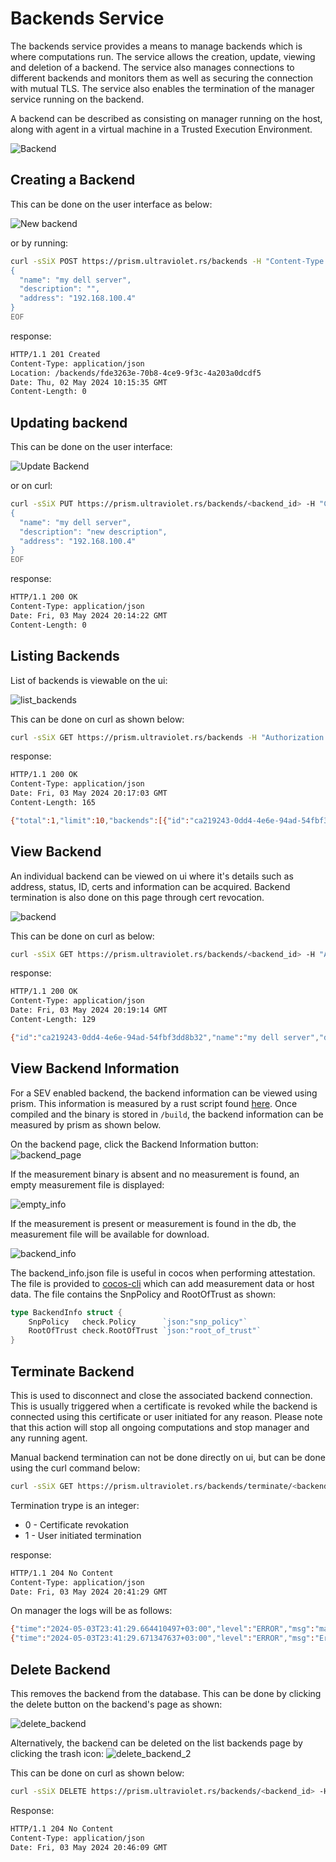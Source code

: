 # Backends Service
The backends service provides a means to manage backends which is where computations run. The service allows the creation, update, viewing and deletion of a backend. The service also manages connections to different backends and monitors them as well as securing the connection with mutual TLS. The service also enables the termination of the manager service running on the backend.

A backend can be described as consisting on manager running on the host, along with agent in a virtual machine in a Trusted Execution Environment.

![Backend](img/backend.drawio.png)

## Creating a Backend
This can be done on the user interface as below:

![New backend](img/ui/new%20backend.png)

or by running:
```bash
curl -sSiX POST https://prism.ultraviolet.rs/backends -H "Content-Type: application/json" -H "Authorization: Bearer <user_token>" -d @- << EOF
{
  "name": "my dell server",
  "description": "",
  "address": "192.168.100.4"
}
EOF
```

response:

```bash
HTTP/1.1 201 Created
Content-Type: application/json
Location: /backends/fde3263e-70b8-4ce9-9f3c-4a203a0dcdf5
Date: Thu, 02 May 2024 10:15:35 GMT
Content-Length: 0
```

## Updating backend
This can be done on the user interface:

![Update Backend](img/ui/update%20backend.png)

or on curl:
```bash
curl -sSiX PUT https://prism.ultraviolet.rs/backends/<backend_id> -H "Content-Type: application/json" -H "Authorization: Bearer <user_token>" -d @- << EOF
{
  "name": "my dell server",
  "description": "new description",
  "address": "192.168.100.4"
}
EOF
```

response:
```bash
HTTP/1.1 200 OK
Content-Type: application/json
Date: Fri, 03 May 2024 20:14:22 GMT
Content-Length: 0
```

## Listing Backends
List of backends is viewable on the ui:

![list_backends](img/backends_page.png)

This can be done on curl as shown below:

```bash
curl -sSiX GET https://prism.ultraviolet.rs/backends -H "Authorization: Bearer <user_token>"
```

response:

```bash
HTTP/1.1 200 OK
Content-Type: application/json
Date: Fri, 03 May 2024 20:17:03 GMT
Content-Length: 165

{"total":1,"limit":10,"backends":[{"id":"ca219243-0dd4-4e6e-94ad-54fbf3dd8b32","name":"my dell server","description":"some description","address":"192.168.100.4"}]}
```

## View Backend
An individual backend can be viewed on ui where it's details such as address, status, ID, certs and information can be acquired. Backend termination is also done on this page through cert revocation.

![backend](img/backend.png)

This can be done on curl as below:

```bash
curl -sSiX GET https://prism.ultraviolet.rs/backends/<backend_id> -H "Authorization: Bearer <user_token>"
```

response:

```bash
HTTP/1.1 200 OK
Content-Type: application/json
Date: Fri, 03 May 2024 20:19:14 GMT
Content-Length: 129

{"id":"ca219243-0dd4-4e6e-94ad-54fbf3dd8b32","name":"my dell server","description":"some description","address":"192.168.100.4"}
```

## View Backend Information
For a SEV enabled backend, the backend information can be viewed using prism. This information is measured by a rust script found [here](https://github.com/ultravioletrs/cocos/blob/main/scripts/backend_info/src/main.rs). Once compiled and the binary is stored in `/build`, the backend information can be measured by prism as shown below.

On the backend page, click the Backend Information button:
![backend_page](img/backend_page.png)

If the measurement binary is absent and no measurement is found, an empty measurement file is displayed:

![empty_info](img/empty_backend_info.png)

If the measurement is present or measurement is found in the db, the measurement file will be available for download.

![backend_info](img/backend_info.png)

The backend_info.json file is useful in cocos when performing attestation. The file is provided to [cocos-cli](https://docs.cocos.ultraviolet.rs/cli/#backend-info) which can add measurement data or host data. The file contains the SnpPolicy and RootOfTrust as shown:

```go
type BackendInfo struct {
    SnpPolicy   check.Policy      `json:"snp_policy"`
    RootOfTrust check.RootOfTrust `json:"root_of_trust"`
}
```

## Terminate Backend
This is used to disconnect and close the associated backend connection. This is usually triggered when a certificate is revoked while the backend is connected using this certificate or user initiated for any reason.
Please note that this action will stop all ongoing computations and stop manager and any running agent.

Manual backend termination can not be done directly on ui, but can be done using the curl command below:

```bash
curl -sSiX GET https://prism.ultraviolet.rs/backends/terminate/<backend_id>/<termination_type> -H "Authorization: Bearer <user_token>"
```

Termination trype is an integer:
- 0 - Certificate revokation
- 1 - User initiated termination

response:
```bash
HTTP/1.1 204 No Content
Content-Type: application/json
Date: Fri, 03 May 2024 20:41:29 GMT
```

On manager the logs will be as follows:
```bash
{"time":"2024-05-03T23:41:29.664410497+03:00","level":"ERROR","msg":"manager service terminated: server requested client termination\nBackend Closed"}
{"time":"2024-05-03T23:41:29.671347637+03:00","level":"ERROR","msg":"Error shutting down tracer provider: context canceled"}
```

## Delete Backend
This removes the backend from the database. This can be done by clicking the delete button on the backend's page as shown:

![delete_backend](img/delete_backend_1.png)

Alternatively, the backend can be deleted on the list backends page by clicking the trash icon:
![delete_backend_2](img/delete_backend_2.png)

This can be done on curl as shown below:

```bash
curl -sSiX DELETE https://prism.ultraviolet.rs/backends/<backend_id> -H "Authorization: Bearer <user_token>"
```

Response:
```bash
HTTP/1.1 204 No Content
Content-Type: application/json
Date: Fri, 03 May 2024 20:46:09 GMT
```
